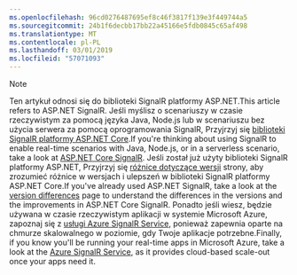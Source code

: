```yaml
---
ms.openlocfilehash: 96cd0276487695ef8c46f3817f139e3f449744a5
ms.sourcegitcommit: 24b1f6decbb17bb22a45166e5fdb0845c65af498
ms.translationtype: MT
ms.contentlocale: pl-PL
ms.lasthandoff: 03/01/2019
ms.locfileid: "57071093"
---
```

> [!NOTE]
> <span data-ttu-id="2d0a3-101">Ten artykuł odnosi się do biblioteki SignalR platformy ASP.NET.</span><span class="sxs-lookup"><span data-stu-id="2d0a3-101">This article refers to ASP.NET SignalR.</span></span> <span data-ttu-id="2d0a3-102">Jeśli myślisz o scenariuszy w czasie rzeczywistym za pomocą języka Java, Node.js lub w scenariuszu bez użycia serwera za pomocą oprogramowania SignalR, Przyjrzyj się [biblioteki SignalR platformy ASP.NET Core](/aspnet/core/signalr/introduction).</span><span class="sxs-lookup"><span data-stu-id="2d0a3-102">If you're thinking about using SignalR to enable real-time scenarios with Java, Node.js, or in a serverless scenario, take a look at [ASP.NET Core SignalR](/aspnet/core/signalr/introduction).</span></span> <span data-ttu-id="2d0a3-103">Jeśli został już użyty biblioteki SignalR platformy ASP.NET, Przyjrzyj się [różnice dotyczące wersji](/aspnet/core/signalr/version-differences) strony, aby zrozumieć różnice w wersjach i ulepszeń w biblioteki SignalR platformy ASP.NET Core.</span><span class="sxs-lookup"><span data-stu-id="2d0a3-103">If you've already used ASP.NET SignalR, take a look at the [version differences](/aspnet/core/signalr/version-differences) page to understand the differences in the versions and the improvements in ASP.NET Core SignalR.</span></span> <span data-ttu-id="2d0a3-104">Ponadto jeśli wiesz, będzie używana w czasie rzeczywistym aplikacji w systemie Microsoft Azure, zapoznaj się z [usługi Azure SignalR Service](/azure/azure-signalr/signalr-overview), ponieważ zapewnia oparte na chmurze skalowalnego w poziomie, gdy Twoje aplikacje potrzebne.</span><span class="sxs-lookup"><span data-stu-id="2d0a3-104">Finally, if you know you'll be running your real-time apps in Microsoft Azure, take a look at the [Azure SignalR Service](/azure/azure-signalr/signalr-overview), as it provides cloud-based scale-out once your apps need it.</span></span>